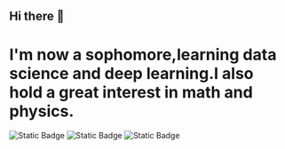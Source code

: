 ## Hi there 👋
# I'm now a sophomore,learning data science and deep learning.I also hold a great interest in math and physics.
![Static Badge](https://img.shields.io/badge/:Python)
![Static Badge](https://img.shields.io/badge/:Neural-Network)
![Static Badge](https://img.shields.io/badge/:C)

<!--
**xiaoming0708/xiaoming0708** is a ✨ _special_ ✨ repository because its `README.md` (this file) appears on your GitHub profile.

Here are some ideas to get you started:

- 🔭 I’m currently working on ...
- 🌱 I’m currently learning ...
- 👯 I’m looking to collaborate on ...
- 🤔 I’m looking for help with ...
- 💬 Ask me about ...
- 📫 How to reach me: ...
- 😄 Pronouns: ...
- ⚡ Fun fact: ...
-->
